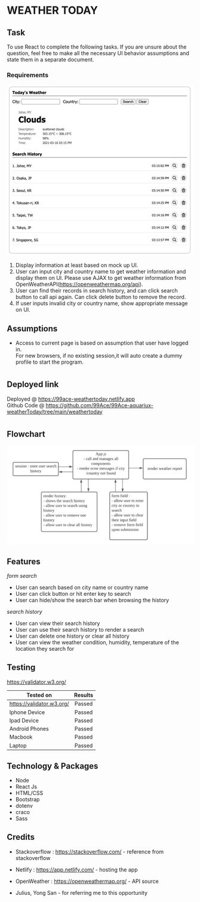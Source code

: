 # **WEATHER TODAY**

## Task

To use React to complete the following tasks. If you are unsure about the question, feel free to make all the necessary UI behavior assumptions and state them in a separate document.

### Requirements

![Example of UI](./public/images/example.png)

1. Display information at least based on mock up UI.
2. User can input city and country name to get weather information and display them on UI. Please
   use AJAX to get weather information from OpenWeatherAPI(https://openweathermap.org/api).
3. User can find their records in search history, and can click search button to call api again. Can click
   delete button to remove the record.
4. If user inputs invalid city or country name, show appropriate message on UI.

## Assumptions

- Access to current page is based on assumption that user have logged in.\
  For new browsers, if no existing session,it will auto create a dummy profile to start the program.

#

## Deployed link

Deployed @ https://99ace-weathertoday.netlify.app \
Github Code @ https://github.com/99Ace/99Ace-aquariux-weatherToday/tree/main/weathertoday

#

## Flowchart

![Diagram of the flow of the website](./public/images/flowchart.png)

## Features

_form search_

- User can search based on city name or country name
- User can click button or hit enter key to search
- User can hide/show the search bar when browsing the history

_search history_

- User can view their search history
- User can use their search history to render a search
- User can delete one history or clear all history
- User can view the weather condition, humidity, temperature of the location they search for

## Testing

https://validator.w3.org/

| Tested on                 | Results |
| ------------------------- | :-----: |
| https://validator.w3.org/ | Passed  |
| Iphone Device             | Passed  |
| Ipad Device               | Passed  |
| Android Phones            | Passed  |
| Macbook                   | Passed  |
| Laptop                    | Passed  |

## **Technology & Packages**

- Node
- React Js
- HTML/CSS
- Bootstrap
- dotenv
- craco
- Sass

## **Credits**

- Stackoverflow : https://stackoverflow.com/ - reference from stackoverflow
- Netlify : https://app.netlify.com/ - hosting the app
- OpenWeather : https://openweathermap.org/ - API source

- Julius, Yong San - for referring me to this opportunity

